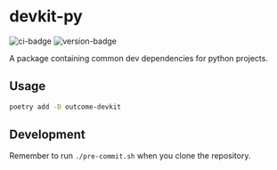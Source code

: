 # devkit-py
![ci-badge](https://github.com/outcome-co/devkit-py/workflows/Release/badge.svg?branch=v3.4.0) ![version-badge](https://img.shields.io/badge/version-3.4.0-brightgreen)

A package containing common dev dependencies for python projects.

## Usage

```sh
poetry add -D outcome-devkit
```

## Development

Remember to run `./pre-commit.sh` when you clone the repository.
